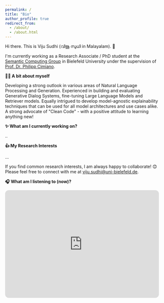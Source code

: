 ```yaml
---
permalink: /
title: "Bio"
author_profile: true
redirect_from: 
  - /about/
  - /about.html
---
```


Hi there. This is Viju Sudhi (വിജു സുധി in Malayalam). 👋

I'm currently working as a Research Associate / PhD student at the [Semantic Computing Group](https://www.uni-bielefeld.de/fakultaeten/technische-fakultaet/arbeitsgruppen/semantic-computing/) in Bielefeld University under the supervision of [Prof. Dr. Philipp Cimiano](https://www.uni-bielefeld.de/fakultaeten/technische-fakultaet/arbeitsgruppen/semantic-computing/team/philipp-cimiano/#comp_00005f3dd926_0000002992_051a).

**🧑‍💻 A bit about myself**

Developing a strong outlook in various areas of Natural Language Processing and Generation. Experienced in building and evaluating Generative Dialog Systems, fine-tuning Large Language Models and Retriever models. Equally intrigued to develop model-agnostic explainability techniques that can be used for all model architectures and use cases alike. A strong advocate of "Clean Code" - with a positive attitude to learning anything new!

**✨ What am I currently working on?** 

..

**👍 My Research Interests**

...

If you find common research interests, I am always happy to collaborate! 😊 
Please feel free to connect with me at [viju.sudhi@uni-bielefeld.de](mailto:viju.sudhi@uni-bielefeld.de).

**🎧 What am I listening to (now)?**

<iframe style="border-radius:12px" src="https://open.spotify.com/embed/track/79Zgog0pY7Xy7NAp7THVrk?utm_source=generator&theme=0" width="100%" height="352" frameBorder="0" allowfullscreen="" allow="autoplay; clipboard-write; encrypted-media; fullscreen; picture-in-picture" loading="lazy"></iframe>
